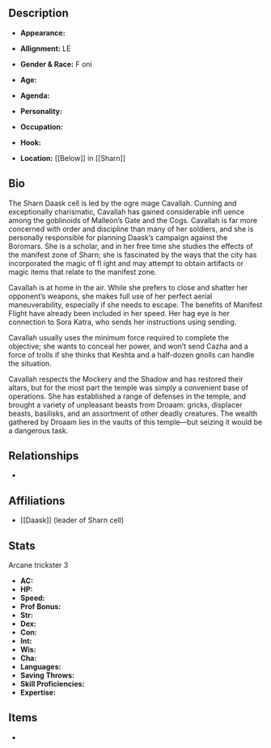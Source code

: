 ## Description
- **Appearance:** 

- **Allignment:** LE

- **Gender & Race:** F oni

- **Age:** 

- **Agenda:** 

- **Personality:** 

- **Occupation:** 

- **Hook:** 

- **Location:** [[Below]] in [[Sharn]]

## Bio
The Sharn Daask cell is led by the ogre mage Cavallah. Cunning and exceptionally charismatic, Cavallah has gained considerable infl uence among the goblinoids of Malleon’s Gate and the Cogs. Cavallah is far more concerned with order and discipline than many of her soldiers, and she is personally responsible for planning Daask’s campaign against the Boromars. She is a scholar, and in her free time she studies the effects of the manifest zone of Sharn; she is fascinated by the ways that the city has incorporated the magic of fl ight and may attempt to obtain artifacts or magic items that relate to the manifest zone.

Cavallah is at home in the air. While she prefers to close and shatter her opponent’s weapons, she makes full use of her perfect aerial maneuverability, especially if she needs to escape. The benefits of Manifest Flight have already been included in her speed. Her hag eye is her connection to Sora Katra, who sends her instructions using sending.

Cavallah usually uses the minimum force required to complete the objective; she wants to conceal her power, and won’t send Cazha and a force of trolls if she thinks that Keshta and a half-dozen gnolls can handle the situation.

Cavallah respects the Mockery and the Shadow and has restored their altars, but for the most part the temple was simply a convenient base of operations. She has established a range of defenses in the temple, and brought a variety of unpleasant beasts from Droaam: gricks, displacer beasts, basilisks, and an assortment of other deadly creatures. The wealth gathered by Droaam lies in the vaults of this temple—but seizing it would be a dangerous task.

## Relationships
- 

## Affiliations
- [[Daask]] (leader of Sharn cell)

## Stats
Arcane trickster 3
- **AC:** 
- **HP:** 
- **Speed:** 
- **Prof Bonus:** 
- **Str:** 
- **Dex:** 
- **Con:** 
- **Int:** 
- **Wis:** 
- **Cha:** 
- **Languages:** 
- **Saving Throws:** 
- **Skill Proficiencies:** 
- **Expertise:** 


## Items
- 
